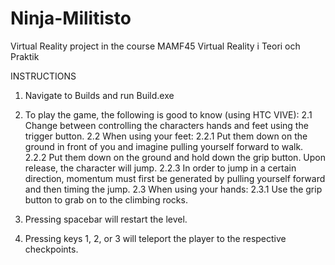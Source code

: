 # Ninja-Militisto
Virtual Reality project in the course MAMF45 Virtual Reality i Teori och Praktik

INSTRUCTIONS

1. Navigate to Builds and run Build.exe

2. To play the game, the following is good to know (using HTC VIVE):
2.1 Change between controlling the characters hands and feet using the trigger button. 
2.2 When using your feet:
2.2.1 Put them down on the ground in front of you and imagine pulling yourself forward to walk. 
2.2.2 Put them down on the ground and hold down the grip button. Upon release, the character will jump. 
2.2.3 In order to jump in a certain direction, momentum must first be generated by pulling yourself forward and then timing the jump.
2.3 When using your hands:
2.3.1 Use the grip button to grab on to the climbing rocks. 

3. Pressing spacebar will restart the level. 

4. Pressing keys 1, 2, or 3 will teleport the player to the respective checkpoints. 
  

